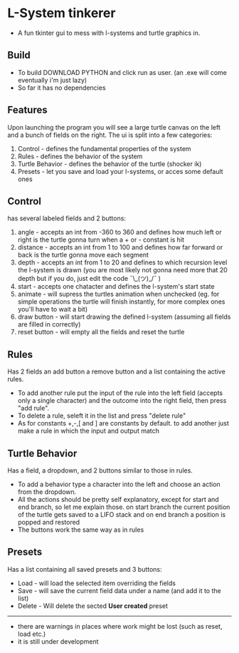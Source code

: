 L-System tinkerer
=
- A fun tkinter gui to mess with l-systems and turtle graphics in.

Build
-
- To build DOWNLOAD PYTHON and click run as user. (an .exe will come eventually i'm just lazy)
- So far it has no dependencies

Features
-
Upon launching the program you will see a large turtle canvas on the left and a bunch of fields on the right.
The ui is split into a few categories:
  1. Control - defines the fundamental properties of the system
  2. Rules - defines the behavior of the system
  3. Turtle Behavior - defines the behavior of the turtle (shocker ik)
  4. Presets - let you save and load your l-systems, or acces some default ones

Control
-
has several labeled fields and 2 buttons:
  1. angle - accepts an int from -360 to 360 and defines how much left or right is the turtle gonna turn when a + or - constant is hit
  2. distance - accepts an int from 1 to 100 and defines how far forward or back is the turtle gonna move each segment
  3. depth - accepts an int from 1 to 20 and defines to which recursion level the l-system is drawn (you are most likely not gonna need more that 20 depth but if you do, just edit the code ¯\\\_(ツ)\_/¯ )
  4. start - accepts one chatacter and defines the l-system's start state
  5. animate - will supress the turtles animation when unchecked (eg. for simple operations the turtle will finish instantly, for more complex ones you'll have to wait a bit)
  6. draw button - will start drawing the defined l-system (assuming all fields are filled in correctly)
  7. reset button - will empty all the fields and reset the turtle

Rules
-
Has 2 fields an add button a remove button and a list containing the active rules.
  - To add another rule put the input of the rule into the left field (accepts only a single character) and the outcome into the right field, then press "add rule".
  - To delete a rule, seleft it in the list and press "delete rule"
  - As for constants +,-,\[ and \] are constants by default. to add another just make a rule in which the input and output match

Turtle Behavior
-
Has a field, a dropdown, and 2 buttons similar to those in rules.
  - To add a behavior type a character into the left and choose an action from the dropdown.
  - All the actions should be pretty self explanatory, except for start and end branch, so let me explain those. on start branch the current position of the turtle gets saved to a LIFO stack and on end branch a position         is popped and restored
  - The buttons work the same way as in rules

Presets
-
Has a list containing all saved presets and 3 buttons:
  - Load - will load the selected item overriding the fields
  - Save - will save the current field data under a name (and add it to the list)
  - Delete - Will delete the sected **User created** preset

----------
- there are warnings in places where work might be lost (such as reset, load etc.)
- it is still under development



